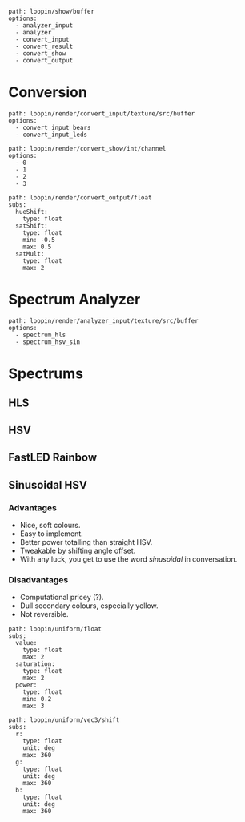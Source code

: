 ``` control
path: loopin/show/buffer
options:
  - analyzer_input
  - analyzer
  - convert_input
  - convert_result
  - convert_show
  - convert_output
```

# Conversion 

``` control 
path: loopin/render/convert_input/texture/src/buffer
options:
  - convert_input_bears
  - convert_input_leds
```

``` control 
path: loopin/render/convert_show/int/channel 
options:
  - 0
  - 1
  - 2
  - 3
```

``` control 
path: loopin/render/convert_output/float
subs:
  hueShift:
    type: float
  satShift:
    type: float
    min: -0.5
    max: 0.5
  satMult:
    type: float
    max: 2

```




# Spectrum Analyzer


``` control
path: loopin/render/analyzer_input/texture/src/buffer
options:
  - spectrum_hls
  - spectrum_hsv_sin
```

# Spectrums 

## HLS 

## HSV

## FastLED Rainbow



## Sinusoidal HSV

### Advantages
- Nice, soft colours.
- Easy to implement.
- Better power totalling than straight HSV. 
- Tweakable by shifting angle offset.
- With any luck, you get to use the word *sinusoidal* in conversation.

### Disadvantages 
- Computational pricey (?).
- Dull secondary colours, especially yellow.
- Not reversible. 

``` control 
path: loopin/uniform/float
subs:
  value: 
    type: float
    max: 2
  saturation: 
    type: float
    max: 2
  power:
    type: float
    min: 0.2
    max: 3
```



``` control 
path: loopin/uniform/vec3/shift
subs:
  r: 
    type: float
    unit: deg
    max: 360
  g: 
    type: float
    unit: deg
    max: 360
  b: 
    type: float
    unit: deg
    max: 360

```
